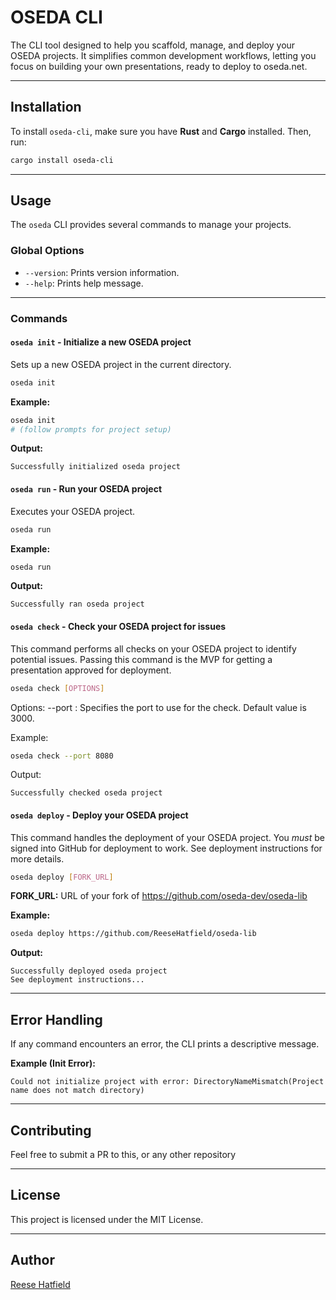 # OSEDA CLI

The CLI tool designed to help you scaffold, manage, and deploy your OSEDA projects. It simplifies common development workflows, letting you focus on building your own presentations, ready to deploy to oseda.net.

---

## Installation

To install `oseda-cli`, make sure you have **Rust** and **Cargo** installed. Then, run:

```bash
cargo install oseda-cli
```

---

## Usage

The `oseda` CLI provides several commands to manage your projects.

### Global Options

* `--version`: Prints version information.
* `--help`: Prints help message.

---

### Commands

#### `oseda init` - Initialize a new OSEDA project

Sets up a new OSEDA project in the current directory.

```bash
oseda init
```

**Example:**

```bash
oseda init
# (follow prompts for project setup)
```

**Output:**

```
Successfully initialized oseda project
```

#### `oseda run` - Run your OSEDA project

Executes your OSEDA project.

```bash
oseda run
```

**Example:**

```bash
oseda run
```

**Output:**

```
Successfully ran oseda project
```

#### `oseda check` - Check your OSEDA project for issues

This command performs all checks on your OSEDA project to identify potential issues.
Passing this command is the MVP for getting a presentation approved for deployment.

```bash
oseda check [OPTIONS]
```

Options:
    --port <PORT>: Specifies the port to use for the check. Default value is 3000.

Example:

```bash
oseda check --port 8080
```

Output:

```
Successfully checked oseda project
```


#### `oseda deploy` - Deploy your OSEDA project

This command handles the deployment of your OSEDA project.
You *must* be signed into GitHub for deployment to work.
See deployment instructions for more details.

```bash
oseda deploy [FORK_URL]
```

**FORK_URL:**
URL of your fork of https://github.com/oseda-dev/oseda-lib


**Example:**

```bash
oseda deploy https://github.com/ReeseHatfield/oseda-lib
```

**Output:**

```
Successfully deployed oseda project
See deployment instructions...
```

---

## Error Handling

If any command encounters an error, the CLI prints a descriptive message.

**Example (Init Error):**

```
Could not initialize project with error: DirectoryNameMismatch(Project name does not match directory)
```

---

## Contributing

Feel free to submit a PR to this, or any other repository

---

## License

This project is licensed under the MIT License.

---

## Author

[Reese Hatfield](https://github.com/ReeseHatfield)
